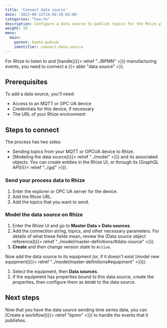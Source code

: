 ```yaml
---
title: 'Connect data source'
date: '2023-09-22T14:50:39-03:00'
categories: "how-to"
description: Configure a data source to publish topics for the Rhize platform.
weight: 10
menu:
  main:
    parent: howto-pubsub
    identifier: connect-data-source
---
```


For Rhize to listen to and [handle]({{< relref "../BPMN" >}}) manufacturing events,
you need to connect a {{< abbr "data source" >}}.

## Prerequisites

To add a data source, you'll need:
- Access to an MQTT or OPC UA device
- Credentials for this device, if necessary
- The URL of your Rhize environment

## Steps to connect

The process has two sides:
- Sending topics from your MQTT or OPCUA device to Rhize.
- [Modeling the data source]({{< relref "../model" >}}) and its associated objects.
  You can create entities in the Rhize UI, or through its [GraphQL API]({{< relref "../gql" >}}).

### Send your process data to Rhize

1. Enter the explorer or OPC UA server for the device.
1. Add the Rhize URL.
1. Add the topics that you want to send.

### Model the data source on Rhize

1. Enter the Rhize UI and go to **Master Data > Data sources**.
1. Add the connection string, topics, and other necessary parameters. For details of what these fields mean, review the [Data source object reference]({{< relref "../model/master-definitions/#data-source" >}}).
1. **Create** and then change version state to `Active`.

Now add the data source to its equipment (or, if it doesn't exist [model new equipment]({{< relref "../model/master-definitions#equipment" >}})):
1. Select the equipment, then **Data sources**.
1. If the equipment has properties bound to this data source, create the properties, then configure them as `BOUND` to the data source.

## Next steps

Now that you have the data source sending time series data, you can [Create a workflow]({{< relref "bpmn" >}}) to handle the events that it publishes.
